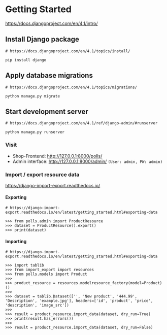 # Getting Started

https://docs.djangoproject.com/en/4.1/intro/

## Install Django package

```shell
# https://docs.djangoproject.com/en/4.1/topics/install/

pip install django
```

## Apply database migrations

```shell
# https://docs.djangoproject.com/en/4.1/topics/migrations/

python manage.py migrate
```

## Start development server

```shell
# https://docs.djangoproject.com/en/4.1/ref/django-admin/#runserver

python manage.py runserver
```

### Visit

- Shop-Frontend: http://127.0.0.1:8000/polls/
- Admin interface: http://127.0.0.1:8000/admin/ `(User: admin, PW: admin)`

### Import / export resource data

https://django-import-export.readthedocs.io/

#### Exporting

```shell
# https://django-import-export.readthedocs.io/en/latest/getting_started.html#exporting-data

>>> from polls.admin import ProductResource
>>> dataset = ProductResource().export()
>>> print(dataset)
```

#### Importing

```shell
# https://django-import-export.readthedocs.io/en/latest/getting_started.html#exporting-data

>>> import tablib
>>> from import_export import resources
>>> from polls.models import Product
>>>
>>> product_resource = resources.modelresource_factory(model=Product)()
>>>
>>> dataset = tablib.Dataset(['', 'New product', '444.99', 'Description', 'example.jpg'], headers=['id', 'product', 'price', 'description', 'image_src'])
>>>
>>> result = product_resource.import_data(dataset, dry_run=True)
>>> print(result.has_errors())
>>>
>>> result = product_resource.import_data(dataset, dry_run=False)
```
